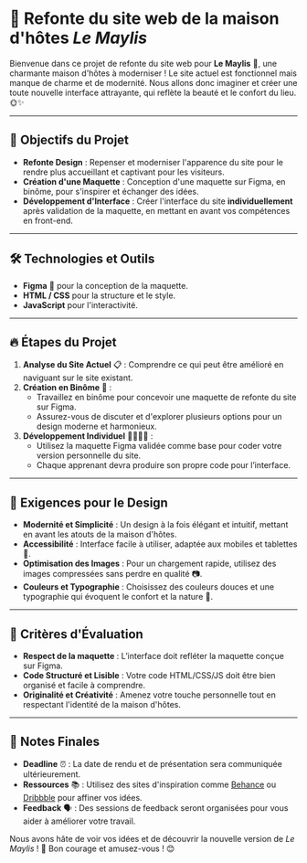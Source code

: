 # 🌿 Refonte du site web de la maison d'hôtes *Le Maylis*

Bienvenue dans ce projet de refonte du site web pour **Le Maylis** 🌸, une charmante maison d'hôtes à moderniser ! Le site actuel est fonctionnel mais manque de charme et de modernité. Nous allons donc imaginer et créer une toute nouvelle interface attrayante, qui reflète la beauté et le confort du lieu. 🌞✨

---

## 📝 Objectifs du Projet

- **Refonte Design** : Repenser et moderniser l'apparence du site pour le rendre plus accueillant et captivant pour les visiteurs.
- **Création d'une Maquette** : Conception d'une maquette sur Figma, en binôme, pour s'inspirer et échanger des idées. 
- **Développement d'Interface** : Créer l'interface du site **individuellement** après validation de la maquette, en mettant en avant vos compétences en front-end.

---

## 🛠️ Technologies et Outils

- **Figma** 🎨 pour la conception de la maquette.
- **HTML / CSS** pour la structure et le style.
- **JavaScript** pour l'interactivité.

---

## 🔥 Étapes du Projet

1. **Analyse du Site Actuel** 📋 : Comprendre ce qui peut être amélioré en naviguant sur le site existant.
2. **Création en Binôme** 👫 : 
   - Travaillez en binôme pour concevoir une maquette de refonte du site sur Figma.
   - Assurez-vous de discuter et d'explorer plusieurs options pour un design moderne et harmonieux.
3. **Développement Individuel** 👩‍💻👨‍💻 :
   - Utilisez la maquette Figma validée comme base pour coder votre version personnelle du site.
   - Chaque apprenant devra produire son propre code pour l’interface.
  
---

## 🎨 Exigences pour le Design

- **Modernité et Simplicité** : Un design à la fois élégant et intuitif, mettant en avant les atouts de la maison d'hôtes.
- **Accessibilité** : Interface facile à utiliser, adaptée aux mobiles et tablettes 📱.
- **Optimisation des Images** : Pour un chargement rapide, utilisez des images compressées sans perdre en qualité 📷.
- **Couleurs et Typographie** : Choisissez des couleurs douces et une typographie qui évoquent le confort et la nature 🌱.

---

## 🎯 Critères d'Évaluation

- **Respect de la maquette** : L’interface doit refléter la maquette conçue sur Figma.
- **Code Structuré et Lisible** : Votre code HTML/CSS/JS doit être bien organisé et facile à comprendre.
- **Originalité et Créativité** : Amenez votre touche personnelle tout en respectant l'identité de la maison d'hôtes.

---

## 📝 Notes Finales

- **Deadline** ⏰ : La date de rendu et de présentation sera communiquée ultérieurement.
- **Ressources** 📚 : Utilisez des sites d'inspiration comme [Behance](https://www.behance.net/) ou [Dribbble](https://dribbble.com/) pour affiner vos idées.
- **Feedback** 🗣️ : Des sessions de feedback seront organisées pour vous aider à améliorer votre travail.

Nous avons hâte de voir vos idées et de découvrir la nouvelle version de *Le Maylis* ! 🌟 Bon courage et amusez-vous ! 😊
